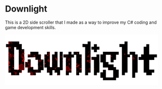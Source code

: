 # Downlight
This is a 2D side scroller that I made as a way to improve my C# coding and game development skills. 

![Game Title.](DownLight/Pictures/Downlight_Title.PNG)